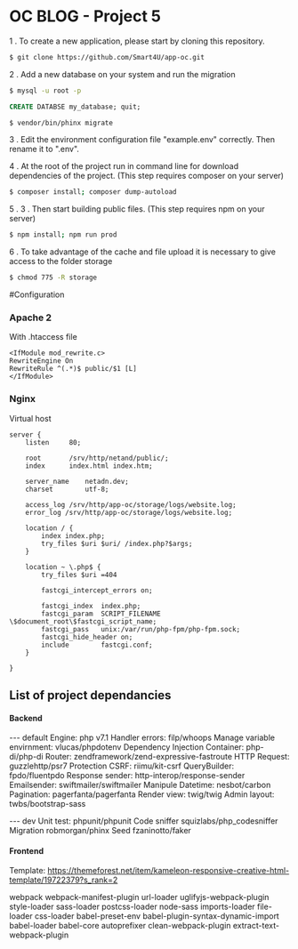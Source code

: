 # OC BLOG - Project 5

1 . To create a new application, please start by cloning this repository.

```bash
$ git clone https://github.com/Smart4U/app-oc.git
```

2 . Add a new database on your system and run the migration
```bash
$ mysql -u root -p 
```
```sql
CREATE DATABSE my_database; quit;
```
```bash
$ vendor/bin/phinx migrate
```

3 . Edit the environment configuration file "example.env" correctly.
Then rename it to ".env".

4 . At the root of the project run in command line for download dependencies of the project. (This step requires composer on your server)
```bash
$ composer install; composer dump-autoload
```

5 . 3 . Then start building public files. (This step requires npm on your server)
```bash
$ npm install; npm run prod
```

6 . To take advantage of the cache and file upload it is necessary to give access to the folder storage
```bash
$ chmod 775 -R storage
```
#Configuration

### Apache 2

With .htaccess file
 
    <IfModule mod_rewrite.c>
    RewriteEngine On
    RewriteRule ^(.*)$ public/$1 [L]
    </IfModule>

### Nginx 
Virtual host

    server {
        listen     80;
    
        root       /srv/http/netand/public/;
        index      index.html index.htm;
    
        server_name    netadn.dev;
        charset        utf-8;
    
        access_log /srv/http/app-oc/storage/logs/website.log;
        error_log /srv/http/app-oc/storage/logs/website.log;
    
        location / {
            index index.php;
            try_files $uri $uri/ /index.php?$args;
        }
    
        location ~ \.php$ {
            try_files $uri =404
    
            fastcgi_intercept_errors on;
   
            fastcgi_index  index.php;
            fastcgi_param  SCRIPT_FILENAME \$document_root\$fastcgi_script_name;
            fastcgi_pass   unix:/var/run/php-fpm/php-fpm.sock;
            fastcgi_hide_header on;
            include        fastcgi.conf;
        }
    
    }

## List of project dependancies

#### Backend
 --- default
 Engine:                         php v7.1
 Handler errors:                 filp/whoops
 Manage variable envirnment:     vlucas/phpdotenv
 Dependency Injection Container: php-di/php-di
 Router:                         zendframework/zend-expressive-fastroute
 HTTP Request:                   guzzlehttp/psr7
 Protection CSRF:                riimu/kit-csrf
 QueryBuilder:                   fpdo/fluentpdo
 Response sender:                http-interop/response-sender
 Emailsender:                    swiftmailer/swiftmailer
 Manipule Datetime:              nesbot/carbon
 Pagination:                     pagerfanta/pagerfanta
 Render view:                    twig/twig
 Admin layout:                   twbs/bootstrap-sass

 --- dev
 Unit test:                      phpunit/phpunit
 Code sniffer                    squizlabs/php_codesniffer
 Migration                       robmorgan/phinx
 Seed                            fzaninotto/faker

 #### Frontend

 Template: https://themeforest.net/item/kameleon-responsive-creative-html-template/19722379?s_rank=2

 webpack
 webpack-manifest-plugin
 url-loader
 uglifyjs-webpack-plugin
 style-loader
 sass-loader
 postcss-loader
 node-sass
 imports-loader
 file-loader
 css-loader
 babel-preset-env
 babel-plugin-syntax-dynamic-import
 babel-loader
 babel-core
 autoprefixer
 clean-webpack-plugin
 extract-text-webpack-plugin
